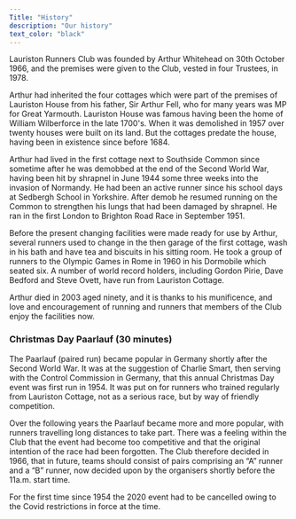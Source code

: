 ```yaml
---
Title: "History"
description: "Our history"
text_color: "black"
---
```


Lauriston Runners Club was founded by Arthur Whitehead on 30th October 1966, and the premises were given to the Club, vested in four Trustees, in 1978.

Arthur had inherited the four cottages which were part of the premises of Lauriston House from his father, Sir Arthur Fell, who for many years was MP for Great Yarmouth.  Lauriston House was famous having been the home of William Wilberforce in the late 1700's.  When it was demolished in 1957 over twenty houses were built on its land.  But the cottages predate the house, having been in existence since before 1684.

Arthur had lived in the first cottage next to Southside Common since sometime after he was demobbed at the end of the Second World War, having been hit by shrapnel in June 1944 some three weeks into the invasion of Normandy.  He had  been an active runner since his school days at Sedbergh School in Yorkshire.  After demob he resumed running on the Common to strengthen his lungs that had been damaged by shrapnel.  He ran in the first London to Brighton Road Race in September 1951.

Before the present changing facilities were made ready for use by Arthur, several runners used to change in the then garage of the first cottage, wash in his bath and have tea and biscuits in his sitting room.  He took a group of runners to the Olympic Games in Rome in 1960 in his Dormobile which seated six.  A number of world record holders, including Gordon Pirie, Dave Bedford and Steve Ovett, have run from Lauriston Cottage.

Arthur died in 2003 aged ninety, and it is thanks to his munificence, and love and encouragement of running and runners that members of the Club enjoy the facilities now.

### Christmas Day Paarlauf (30 minutes)

The Paarlauf (paired run) became popular in Germany shortly after the Second World War.  It was at the suggestion of Charlie Smart, then serving with the Control Commission in Germany, that this annual Christmas Day event was first run in 1954.  It was put on for runners who trained regularly from Lauriston Cottage, not as a serious race, but by way of friendly competition.

Over the following years the Paarlauf became more and more popular, with runners travelling long distances to take part.  There was a feeling within the Club that the event had become too competitive and that the original intention of the race had been forgotten.  The Club therefore decided in 1966, that in future, teams should consist of pairs comprising an “A” runner and a “B” runner, now decided upon by the organisers shortly before the 11a.m. start time.

For the first time since 1954 the 2020 event had to be cancelled owing to the Covid restrictions in force at the time.
